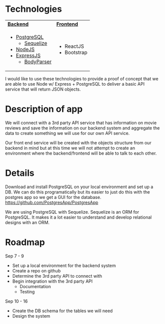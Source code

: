 # Technologies

<table>
   <tr>
      <td><strong><span style="text-decoration:underline;">Backend</span></strong>
      </td>
      <td><strong><span style="text-decoration:underline;">Frontend</span></strong>
      </td>
   </tr>
   <tr>
      <td>
         <ul>
            <li>
               <a href="https://node-postgres.com">PostgreSQL</a>
               <ul>
                  <li><a href="http://docs.sequelizejs.com">Sequelize</a>
               </ul>
            </li>
            <li><a href="https://nodejs.org/en/docs/">NodeJS</a>
            <li><a href="https://expressjs.com">ExpressJS</a>
               <ul>
                  <li><a href="https://github.com/expressjs/body-parser">BodyParser</a></li>
               </ul>
            </li>
         </ul>
      </td>
      <td>
         <ul>
            <li>ReactJS
            <li>Bootstrap</li>
         </ul>
      </td>
   </tr>
</table>


I would like to use these technologies to provide a proof of concept that we are able to use Node w/ Express + PostgreSQL to deliver a basic API service that will return JSON objects.

# Description of app

We will connect with a 3rd party API service that has information on movie reviews and save the information on our backend system and aggregate the data to create something we will use for our own API service.

Our front end service will be created with the objects structure from our backend in mind but at this time we will not attempt to create an environment where the backend/frontend will be able to talk to each other.

# Details

Download and install PostgreSQL on your local environment and set up a DB. We can do this programatically but its easier to just do this with the postgres app so we get a GUI for the database. https://github.com/PostgresApp/PostgresApp

We are using PostgreSQL with Sequelize. Sequelize is an ORM for PostgreSQL. It makes  it a lot easier to understand and develop relational designs with an ORM.

# Roadmap

Sep 7 - 9

*   Set up a local environment for the backend system
*   Create a repo on github
*   Determine the 3rd party API to connect with
*   Begin integration with the 3rd party API
    *   Documentation
    *   Testing

Sep 10 - 16

*   Create the DB schema for the tables we will need
*   Design the system   
